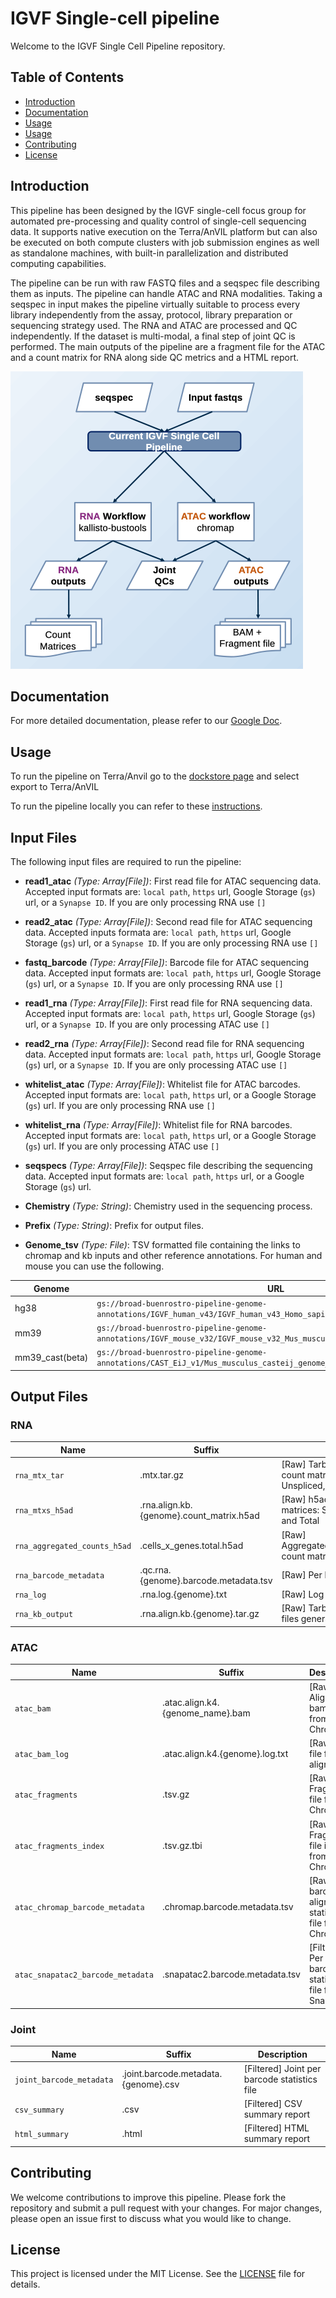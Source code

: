 # IGVF Single-cell pipeline

Welcome to the IGVF Single Cell Pipeline repository. 

## Table of Contents

- [Introduction](#introduction)
- [Documentation](#documentation)
- [Usage](#usage)
- [Usage](#usage)
- [Contributing](#contributing)
- [License](#license)

## Introduction

This pipeline has been designed by the IGVF single-cell focus group for automated pre-processing and quality control of single-cell sequencing data. It supports native execution on the Terra/AnVIL platform but can also be executed on both compute clusters with job submission engines as well as standalone machines, with built-in parallelization and distributed computing capabilities. 

The pipeline can be run with raw FASTQ files and a seqspec file describing them as inputs. The pipeline can handle ATAC and RNA modalities. Taking a seqspec in input makes the pipeline virtually suitable to process every library independently from the assay, protocol, library preparation or sequencing strategy used.
The RNA and ATAC are processed and QC independently. If the dataset is multi-modal, a final step of joint QC is performed. The main outputs of the pipeline are a fragment file for the ATAC and a count matrix for RNA along side QC metrics and a HTML report.

![Pipeline Overview](docs/images/pipeline_flowchart.png)


## Documentation

For more detailed documentation, please refer to our [Google Doc](https://docs.google.com/document/d/1NgNYDduZsThKTyND8DI1DIMwiG9q-Rt462377_NZXis/edit).

## Usage

To run the pipeline on Terra/Anvil go to the [dockstore page](https://dockstore.org/workflows/github.com/IGVF/single-cell-pipeline/IGVF-single_cell_pipeline:main?tab=info) and select export to Terra/AnVIL


To run the pipeline locally you can refer to these [instructions](docs/install-pipeline-locally.org).

## Input Files

The following input files are required to run the pipeline:

- **read1_atac** *(Type: Array[File])*: First read file for ATAC sequencing data. Accepted input formats are: `local path`, `https` url, Google Storage (`gs`) url, or a `Synapse ID`. If you are only processing RNA use `[]`
- **read2_atac** *(Type: Array[File])*: Second read file for ATAC sequencing data. Accepted inputs formata are: `local path`, `https` url, Google Storage (`gs`) url, or a `Synapse ID`. If you are only processing RNA use `[]` 
- **fastq_barcode** *(Type: Array[File])*: Barcode file for ATAC sequencing data. Accepted input formats are: `local path`, `https` url, Google Storage (`gs`) url, or a `Synapse ID`. If you are only processing RNA use `[]`

- **read1_rna** *(Type: Array[File])*: First read file for RNA sequencing data. Accepted input formats are: `local path`, `https` url, Google Storage (`gs`) url, or a `Synapse ID`. If you are only processing ATAC use `[]`
- **read2_rna** *(Type: Array[File])*: Second read file for RNA sequencing data. Accepted input formats are: `local path`, `https` url, Google Storage (`gs`) url, or a `Synapse ID`. If you are only processing ATAC use `[]`
- **whitelist_atac** *(Type: Array[File])*: Whitelist file for ATAC barcodes. Accepted input formats are: `local path`, `https` url, or a Google Storage (`gs`) url. If you are only processing RNA use `[]`
- **whitelist_rna** *(Type: Array[File])*: Whitelist file for RNA barcodes. Accepted input formats are: `local path`, `https` url, or a Google Storage (`gs`) url. If you are only processing ATAC use `[]`
- **seqspecs** *(Type: Array[File])*: Seqspec file describing the sequencing data. Accepted input formats are: `local path`, `https` url, or a Google Storage (`gs`) url.
- **Chemistry** *(Type: String)*: Chemistry used in the sequencing process.
- **Prefix** *(Type: String)*: Prefix for output files.
- **Genome_tsv** *(Type: File)*: TSV formatted file containing the links to chromap and  kb inputs and other reference annotations. For human and mouse you can use the following.

| Genome | URL |
|--------|-----|
| hg38   | `gs://broad-buenrostro-pipeline-genome-annotations/IGVF_human_v43/IGVF_human_v43_Homo_sapiens_genome_files_hg38_v43.tsv` |
| mm39   | `gs://broad-buenrostro-pipeline-genome-annotations/IGVF_mouse_v32/IGVF_mouse_v32_Mus_musculus_genome_files_mm39_v32.tsv` |
| mm39_cast(beta)   | `gs://broad-buenrostro-pipeline-genome-annotations/CAST_EiJ_v1/Mus_musculus_casteij_genome_files.tsv` |

## Output Files

### RNA
| Name | Suffix | Description |
|--------|-----|--------|
| `rna_mtx_tar `| .mtx.tar.gz | [Raw] Tarball containing four separated count matrices in mtx format: Spliced, Unspliced, Ambiguous, and Total |
| `rna_mtxs_h5ad` | .rna.align.kb.{genome}.count_matrix.h5ad | [Raw] h5ad containing four separated count matrices: Spliced, Unspliced, Ambiguous, and Total |
| `rna_aggregated_counts_h5ad` | .cells_x_genes.total.h5ad | [Raw] Aggregated(Ambiguous+Spliced+Unspliced) count matrix in h5ad format |
| `rna_barcode_metadata` | .qc.rna.{genome}.barcode.metadata.tsv | [Raw] Per barcode alignment statistics file |
| `rna_log` | .rna.log.{genome}.txt | [Raw] Log file from kb |
| `rna_kb_output` | .rna.align.kb.{genome}.tar.gz | [Raw] Tarball containing all the logs and bus files generated from kb |

### ATAC

| Name | Suffix | Description |
|--------|-----|--------|
| `atac_bam` | .atac.align.k4.{genome_name}.bam | [Raw] Aligned bam file from Chromap |
| `atac_bam_log` | .atac.align.k4.{genome}.log.txt | [Raw] Log file from aligner |
| `atac_fragments` | .tsv.gz | [Raw] Fragment file from Chromap |
| `atac_fragments_index`  | .tsv.gz.tbi | [Raw] Fragment file index from Chromap |
| `atac_chromap_barcode_metadata` | .chromap.barcode.metadata.tsv | [Raw] Per barcode alignment statistics file from Chromap |
| `atac_snapatac2_barcode_metadata` | .snapatac2.barcode.metadata.tsv | [Filtered] Per barcode statistics file from SnapATAC2 |

### Joint

| Name | Suffix | Description |
|--------|-----|--------|
| `joint_barcode_metadata` | .joint.barcode.metadata.{genome}.csv | [Filtered] Joint per barcode statistics file |
| `csv_summary` | .csv | [Filtered] CSV summary report |
| `html_summary` | .html | [Filtered] HTML summary report |


## Contributing

We welcome contributions to improve this pipeline. Please fork the repository and submit a pull request with your changes. For major changes, please open an issue first to discuss what you would like to change.

## License

This project is licensed under the MIT License. See the [LICENSE](LICENSE) file for details.
